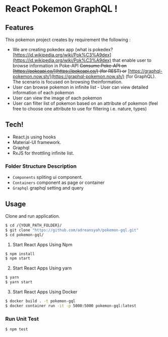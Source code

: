 # React Pokemon GraphQL !

## Features

This pokemon project creates by requirement the following :

-   We are creating pokedex app (what is pokedex? [https://id.wikipedia.org/wiki/Pok%C3%A9dex](https://id.wikipedia.org/wiki/Pok%C3%A9dex) that enable user to browse information in Poke-API ~~Consume Poke-API on [https://pokeapi.co/](https://pokeapi.co/) (for REST) or~~ [https://graphql-pokemon.now.sh/](https://graphql-pokemon.now.sh/) (for GraphQL). The scenario is focused on browsing theinformation.
-   User can browse pokemon in infinite list - User can view detailed information of each pokemon
-   User can view the image of each pokemon
-   User can filter list of pokemon based on an attribute of pokemon (feel free to choose one attribute to use for filtering i.e. nature, types)

## Tech!

-   React.js using hooks
-   Material-UI framework.
-   Graphql
-   RxJS for throttling infinite list.

### Folder Structure Description

-   `Components` spliting ui component.
-   `Containers` component as page or container
-   `Graphql` graphql setting and query

## Usage

Clone and run application.

```sh
$ cd /{YOUR_PATH_FOLDER}/
$ git clone "https://github.com/adreansyah/pokemon-gql.git"
$ cd pokemon-gql/
```

1. Start React Apps Using Npm

```sh
$ npm install
$ npm start
```
2. Start React Apps Using yarn

```sh
$ yarn
$ yarn start
```

3. Start React Apps Using Docker

```sh
$ docker build . -t pokemon-gql
$ docker container run -it -p 5000:5000 pokemon-gql:latest
```

### Run Unit Test

```sh
$ npm test
```
